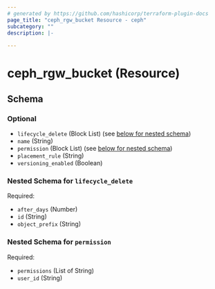 ```yaml
---
# generated by https://github.com/hashicorp/terraform-plugin-docs
page_title: "ceph_rgw_bucket Resource - ceph"
subcategory: ""
description: |-
  
---
```


# ceph_rgw_bucket (Resource)





<!-- schema generated by tfplugindocs -->
## Schema

### Optional

- `lifecycle_delete` (Block List) (see [below for nested schema](#nestedblock--lifecycle_delete))
- `name` (String)
- `permission` (Block List) (see [below for nested schema](#nestedblock--permission))
- `placement_rule` (String)
- `versioning_enabled` (Boolean)

<a id="nestedblock--lifecycle_delete"></a>
### Nested Schema for `lifecycle_delete`

Required:

- `after_days` (Number)
- `id` (String)
- `object_prefix` (String)


<a id="nestedblock--permission"></a>
### Nested Schema for `permission`

Required:

- `permissions` (List of String)
- `user_id` (String)

